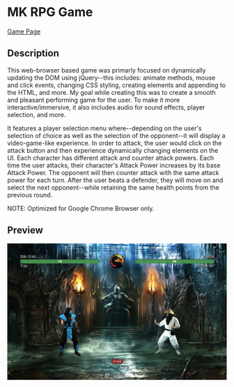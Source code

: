# MK RPG Game

[Game Page](https://nguyenchris.github.io/unit-4-game/)

## Description

This web-browser based game was primarly focused on dynamically updating the DOM using jQuery--this includes: animate methods, mouse and click events, changing CSS styling, creating elements and appending to the HTML, and more. My goal while creating this was to create a smooth and pleasant performing game for the user. To make it more interactive/immersive, it also includes audio for sound effects, player selection, and more. 

It features a player selection menu where--depending on the user's selection of choice as well as the selection of the opponent--it will display a video-game-like experience. In order to attack, the user would click on the attack button and then experience dynamically changing elements on the UI. Each character has different attack and counter attack powers. Each time the user attacks, their character's Attack Power increases by its base Attack Power.  The opponent will then counter attack with the same attack power for each turn. After the user beats a defender, they will move on and select the next opponent--while retaining the same health points from the previous round.

NOTE: Optimized for Google Chrome Browser only.

## Preview
![Gameplay](assets/images/preview.png)

